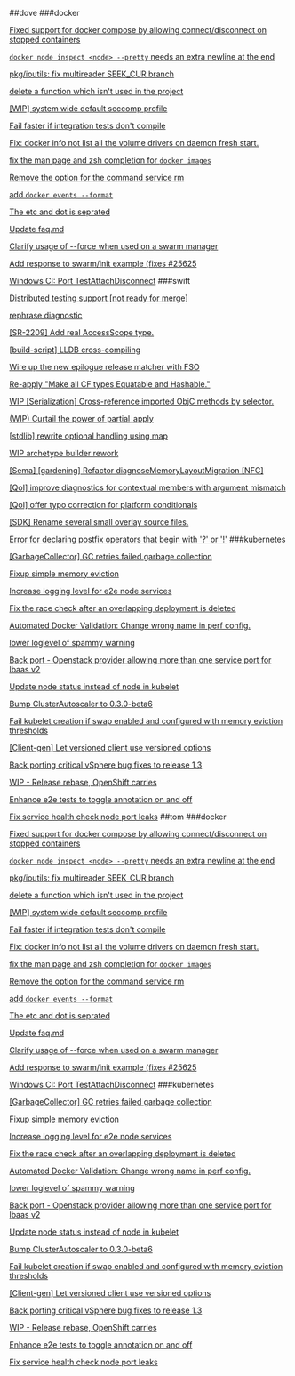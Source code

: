 
##dove
###docker

[Fixed support for docker compose by allowing connect/disconnect on stopped containers](https://api.github.com/repos/docker/docker/pulls/26287)

[`docker node inspect <node> --pretty`  needs an extra newline at the end](https://api.github.com/repos/docker/docker/pulls/26282)

[pkg/ioutils: fix multireader SEEK_CUR branch](https://api.github.com/repos/docker/docker/pulls/26281)

[delete a function which isn't used in the project](https://api.github.com/repos/docker/docker/pulls/26279)

[[WIP] system wide default seccomp profile](https://api.github.com/repos/docker/docker/pulls/26276)

[Fail faster if integration tests don't compile](https://api.github.com/repos/docker/docker/pulls/26275)

[Fix: docker info not list all the volume drivers on daemon fresh start.](https://api.github.com/repos/docker/docker/pulls/26273)

[fix the man page and zsh completion for `docker images`](https://api.github.com/repos/docker/docker/pulls/26270)

[Remove the option for the command service rm](https://api.github.com/repos/docker/docker/pulls/26269)

[add `docker events --format`](https://api.github.com/repos/docker/docker/pulls/26268)

[The etc and dot is seprated](https://api.github.com/repos/docker/docker/pulls/26266)

[Update faq.md](https://api.github.com/repos/docker/docker/pulls/26265)

[Clarify usage of --force when used on a swarm manager](https://api.github.com/repos/docker/docker/pulls/26260)

[Add response to swarm/init example (fixes #25625](https://api.github.com/repos/docker/docker/pulls/26258)

[Windows CI: Port TestAttachDisconnect](https://api.github.com/repos/docker/docker/pulls/26257)
###swift

[Distributed testing support [not ready for merge]](https://api.github.com/repos/apple/swift/pulls/4590)

[rephrase diagnostic](https://api.github.com/repos/apple/swift/pulls/4587)

[[SR-2209] Add real AccessScope type.](https://api.github.com/repos/apple/swift/pulls/4579)

[[build-script] LLDB cross-compiling](https://api.github.com/repos/apple/swift/pulls/4574)

[Wire up the new epilogue release matcher with FSO](https://api.github.com/repos/apple/swift/pulls/4569)

[Re-apply "Make all CF types Equatable and Hashable."](https://api.github.com/repos/apple/swift/pulls/4568)

[WIP [Serialization] Cross-reference imported ObjC methods by selector.](https://api.github.com/repos/apple/swift/pulls/4567)

[(WIP) Curtail the power of partial_apply](https://api.github.com/repos/apple/swift/pulls/4565)

[[stdlib] rewrite optional handling using map](https://api.github.com/repos/apple/swift/pulls/4552)

[WIP archetype builder rework](https://api.github.com/repos/apple/swift/pulls/4542)

[[Sema] [gardening] Refactor diagnoseMemoryLayoutMigration [NFC]](https://api.github.com/repos/apple/swift/pulls/4541)

[[QoI] improve diagnostics for contextual members with argument mismatch](https://api.github.com/repos/apple/swift/pulls/4540)

[[QoI] offer typo correction for platform conditionals](https://api.github.com/repos/apple/swift/pulls/4532)

[[SDK] Rename several small overlay source files.](https://api.github.com/repos/apple/swift/pulls/4520)

[Error for declaring postfix operators that begin with '?' or '!'](https://api.github.com/repos/apple/swift/pulls/4515)
###kubernetes

[[GarbageCollector] GC retries failed garbage collection](https://api.github.com/repos/kubernetes/kubernetes/pulls/32007)

[Fixup simple memory eviction](https://api.github.com/repos/kubernetes/kubernetes/pulls/32006)

[Increase logging level for e2e node services](https://api.github.com/repos/kubernetes/kubernetes/pulls/32005)

[Fix the race check after an overlapping deployment is deleted](https://api.github.com/repos/kubernetes/kubernetes/pulls/32004)

[Automated Docker Validation: Change wrong name in perf config.](https://api.github.com/repos/kubernetes/kubernetes/pulls/32003)

[lower loglevel of spammy warning](https://api.github.com/repos/kubernetes/kubernetes/pulls/32002)

[Back port - Openstack provider allowing more than one service port for lbaas v2](https://api.github.com/repos/kubernetes/kubernetes/pulls/32001)

[Update node status instead of node in kubelet](https://api.github.com/repos/kubernetes/kubernetes/pulls/32000)

[Bump ClusterAutoscaler to 0.3.0-beta6](https://api.github.com/repos/kubernetes/kubernetes/pulls/31998)

[Fail kubelet creation if swap enabled and configured with memory eviction thresholds](https://api.github.com/repos/kubernetes/kubernetes/pulls/31996)

[[Client-gen] Let versioned client use versioned options](https://api.github.com/repos/kubernetes/kubernetes/pulls/31994)

[Back porting critical vSphere bug fixes to release 1.3](https://api.github.com/repos/kubernetes/kubernetes/pulls/31993)

[WIP - Release rebase, OpenShift carries](https://api.github.com/repos/kubernetes/kubernetes/pulls/31992)

[Enhance e2e tests to toggle annotation on and off](https://api.github.com/repos/kubernetes/kubernetes/pulls/31991)

[Fix service health check node port leaks](https://api.github.com/repos/kubernetes/kubernetes/pulls/31990)
##tom
###docker

[Fixed support for docker compose by allowing connect/disconnect on stopped containers](https://api.github.com/repos/docker/docker/pulls/26287)

[`docker node inspect <node> --pretty`  needs an extra newline at the end](https://api.github.com/repos/docker/docker/pulls/26282)

[pkg/ioutils: fix multireader SEEK_CUR branch](https://api.github.com/repos/docker/docker/pulls/26281)

[delete a function which isn't used in the project](https://api.github.com/repos/docker/docker/pulls/26279)

[[WIP] system wide default seccomp profile](https://api.github.com/repos/docker/docker/pulls/26276)

[Fail faster if integration tests don't compile](https://api.github.com/repos/docker/docker/pulls/26275)

[Fix: docker info not list all the volume drivers on daemon fresh start.](https://api.github.com/repos/docker/docker/pulls/26273)

[fix the man page and zsh completion for `docker images`](https://api.github.com/repos/docker/docker/pulls/26270)

[Remove the option for the command service rm](https://api.github.com/repos/docker/docker/pulls/26269)

[add `docker events --format`](https://api.github.com/repos/docker/docker/pulls/26268)

[The etc and dot is seprated](https://api.github.com/repos/docker/docker/pulls/26266)

[Update faq.md](https://api.github.com/repos/docker/docker/pulls/26265)

[Clarify usage of --force when used on a swarm manager](https://api.github.com/repos/docker/docker/pulls/26260)

[Add response to swarm/init example (fixes #25625](https://api.github.com/repos/docker/docker/pulls/26258)

[Windows CI: Port TestAttachDisconnect](https://api.github.com/repos/docker/docker/pulls/26257)
###kubernetes

[[GarbageCollector] GC retries failed garbage collection](https://api.github.com/repos/kubernetes/kubernetes/pulls/32007)

[Fixup simple memory eviction](https://api.github.com/repos/kubernetes/kubernetes/pulls/32006)

[Increase logging level for e2e node services](https://api.github.com/repos/kubernetes/kubernetes/pulls/32005)

[Fix the race check after an overlapping deployment is deleted](https://api.github.com/repos/kubernetes/kubernetes/pulls/32004)

[Automated Docker Validation: Change wrong name in perf config.](https://api.github.com/repos/kubernetes/kubernetes/pulls/32003)

[lower loglevel of spammy warning](https://api.github.com/repos/kubernetes/kubernetes/pulls/32002)

[Back port - Openstack provider allowing more than one service port for lbaas v2](https://api.github.com/repos/kubernetes/kubernetes/pulls/32001)

[Update node status instead of node in kubelet](https://api.github.com/repos/kubernetes/kubernetes/pulls/32000)

[Bump ClusterAutoscaler to 0.3.0-beta6](https://api.github.com/repos/kubernetes/kubernetes/pulls/31998)

[Fail kubelet creation if swap enabled and configured with memory eviction thresholds](https://api.github.com/repos/kubernetes/kubernetes/pulls/31996)

[[Client-gen] Let versioned client use versioned options](https://api.github.com/repos/kubernetes/kubernetes/pulls/31994)

[Back porting critical vSphere bug fixes to release 1.3](https://api.github.com/repos/kubernetes/kubernetes/pulls/31993)

[WIP - Release rebase, OpenShift carries](https://api.github.com/repos/kubernetes/kubernetes/pulls/31992)

[Enhance e2e tests to toggle annotation on and off](https://api.github.com/repos/kubernetes/kubernetes/pulls/31991)

[Fix service health check node port leaks](https://api.github.com/repos/kubernetes/kubernetes/pulls/31990)
